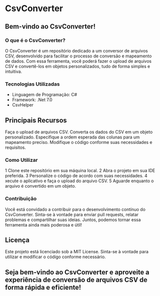 # CsvConverter

## Bem-vindo ao CsvConverter!


### O que é o CsvConverter?
O CsvConverter é um repositório dedicado a um conversor de arquivos CSV, desenvolvido para facilitar o processo de conversão e mapeamento de dados. Com essa ferramenta, você poderá fazer o upload de arquivos CSV e convertê-los em objetos personalizados, tudo de forma simples e intuitiva.

### Tecnologias Utilizadas
- Linguagem de Programação: C#
- Framework: .Net 7.0
- CsvHelper


## Principais Recursos
Faça o upload de arquivos CSV.
Converta os dados do CSV em um objeto personalizado.
Especifique a ordem esperada das colunas para um mapeamento preciso.
Modifique o código conforme suas necessidades e requisitos.


### Como Utilizar
1 Clone este repositório em sua máquina local.
2 Abra o projeto em sua IDE preferida.
3 Personalize o código de acordo com suas necessidades.
4 xecute o aplicativo e faça o upload do arquivo CSV.
5 Aguarde enquanto o arquivo é convertido em um objeto.


### Contribuição
Você está convidado a contribuir para o desenvolvimento contínuo do CsvConverter. Sinta-se à vontade para enviar pull requests, relatar problemas e compartilhar suas ideias. Juntos, podemos tornar essa ferramenta ainda mais poderosa e útil!

## Licença
Este projeto está licenciado sob a MIT License. Sinta-se à vontade para utilizar e modificar o código conforme necessário.

## Seja bem-vindo ao CsvConverter e aproveite a experiência de conversão de arquivos CSV de forma rápida e eficiente!


